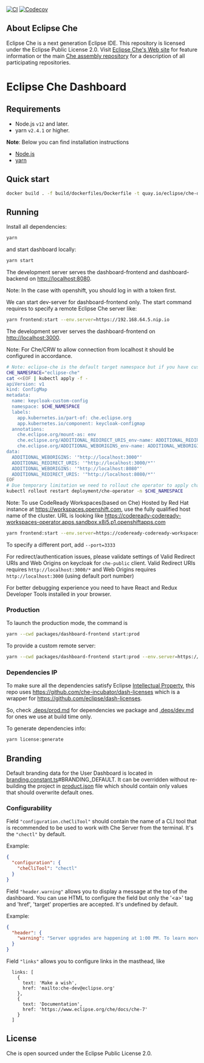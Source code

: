 [![CI](https://github.com/eclipse/che-dashboard/workflows/CI/badge.svg)](https://github.com/eclipse/che-dashboard/actions/workflows/ci.yaml)
[![Codecov](https://img.shields.io/codecov/c/github/eclipse/che-dashboard)](https://app.codecov.io/gh/eclipse/che-dashboard)

## About Eclipse Che

Eclipse Che is a next generation Eclipse IDE. This repository is licensed under the Eclipse Public License 2.0. Visit [Eclipse Che's Web site](https://eclipse.org/che/) for feature information or the main [Che assembly repository](https://github.com/eclipse/che) for a description of all participating repositories.

# Eclipse Che Dashboard

## Requirements

- Node.js `v12` and later.
- yarn `v2.4.1` or higher.

**Note**:
Below you can find installation instructions

- [Node.js](https://docs.npmjs.com/getting-started/installing-node)
- [yarn](https://yarnpkg.com/getting-started/install)

## Quick start

```sh
docker build . -f build/dockerfiles/Dockerfile -t quay.io/eclipse/che-dashboard:next
```

## Running

Install all dependencies:

```sh
yarn
```

and start dashboard locally:

```sh
yarn start
```

The development server serves the dashboard-frontend and dashboard-backend on [http://localhost:8080](http://localhost:8080).

Note: In the case with openshift, you should log in with a token first.


We can start dev-server for dashboard-frontend only. The start command requires to specify
a remote Eclipse Che server like:

```sh
yarn frontend:start --env.server=https://192.168.64.5.nip.io
```

The development server serves the dashboard-frontend on [http://localhost:3000](http://localhost:3000).

Note: For Che/CRW to allow connection from localhost it should be configured in accordance.

```bash
# Note: eclipse-che is the default target namespace but if you have custom - change it below
CHE_NAMESPACE="eclipse-che"
cat <<EOF | kubectl apply -f -
apiVersion: v1
kind: ConfigMap
metadata:
  name: keycloak-custom-config
  namespace: $CHE_NAMESPACE
  labels:
    app.kubernetes.io/part-of: che.eclipse.org
    app.kubernetes.io/component: keycloak-configmap
  annotations:
    che.eclipse.org/mount-as: env
    che.eclipse.org/ADDITIONAL_REDIRECT_URIS_env-name: ADDITIONAL_REDIRECT_URIS
    che.eclipse.org/ADDITIONAL_WEBORIGINS_env-name: ADDITIONAL_WEBORIGINS
data:
  ADDITIONAL_WEBORIGINS: '"http://localhost:3000"'
  ADDITIONAL_REDIRECT_URIS: '"http://localhost:3000/*"'
  ADDITIONAL_WEBORIGINS: '"http://localhost:8080"'
  ADDITIONAL_REDIRECT_URIS: '"http://localhost:8080/*"'
EOF
# Due temporary limitation we need to rollout che operator to apply changes
kubectl rollout restart deployment/che-operator -n $CHE_NAMESPACE
```

Note: To use CodeReady Workspaces(based on Che) Hosted by Red Hat instance at https://workspaces.openshift.com, use the fully qualified host name of the cluster.
URL is looking like https://codeready-codeready-workspaces-operator.apps.sandbox.x8i5.p1.openshiftapps.com

```sh
yarn frontend:start --env.server=https://codeready-codeready-workspaces-operator.apps.sandbox.x8i5.p1.openshiftapps.com
```

To specify a different port, add `--port=3333`

For redirect/authentication issues, please validate settings of Valid Redirect URIs and Web Origins on keycloak for `che-public` client.
Valid Redirect URIs requires `http://localhost:3000/*` and Web Origins requires `http://localhost:3000` (using default port number)

For better debugging experience you need to have React and Redux Developer Tools installed in your browser.

### Production

To launch the production mode, the command is

```sh
yarn --cwd packages/dashboard-frontend start:prod
```

To provide a custom remote server:

```sh
yarn --cwd packages/dashboard-frontend start:prod --env.server=https://codeready-codeready-workspaces-operator.apps.sandbox.x8i5.p1.openshiftapps.com
```

### Dependencies IP

To make sure all the dependencies satisfy Eclipse [Intellectual Property](https://www.eclipse.org/projects/handbook/#ip),
this repo uses https://github.com/che-incubator/dash-licenses which is a wrapper for https://github.com/eclipse/dash-licenses.

So, check [.deps/prod.md](https://github.com/eclipse-che/che-dashboard/blob/main/.deps/prod.md) for dependencies we package and [.deps/dev.md](https://github.com/eclipse-che/che-dashboard/blob/main/.deps/dev.md) for ones we use at build time only.

To generate dependencies info:

```sh
yarn license:generate
```

## Branding

Default branding data for the User Dashboard is located in [branding.constant.ts](/packages/dashboard-frontend/src/services/bootstrap/branding.constant.ts)#BRANDING_DEFAULT. It can be overridden without re-building the project in [product.json](/packages/dashboard-frontend/assets/branding/product.json) file which should contain only values that should overwrite default ones.

### Configurability

Field `"configuration.cheCliTool"` should contain the name of a CLI tool that is recommended to be used to work with Che Server from the terminal. It's the `"chectl"` by default.

Example:

```json
{
  "configuration": {
    "cheCliTool": "chectl"
  }
}
```

Field `"header.warning"` allows you to display a message at the top of the dashboard. You can use HTML to configure the field but only the '\<a>' tag and 'href', 'target' properties are accepted. It's undefined by default.

Example:

```json
{
  "header": {
    "warning": "Server upgrades are happening at 1:00 PM. To learn more visit <a href='foo' target='_blank'>foo</a>"
  }
}
```

Field `"links"` allows you to configure links in the masthead, like
```
  links: [
    {
      text: 'Make a wish',
      href: 'mailto:che-dev@eclipse.org'
    },
    {
      text: 'Documentation',
      href: 'https://www.eclipse.org/che/docs/che-7'
    }
  ]
```

## License

Che is open sourced under the Eclipse Public License 2.0.
